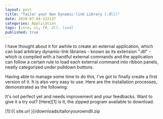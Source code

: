 ```yaml
---
layout: post
title: "Tailor your Own Dynamic-link Library (.dll)"
date: 2020-07-04-222137 
categories: Application
tags: [core, ui, f#, dll, load]
published: true
---
```


I have thought about it for awhile to create an external application, which can load arbitrary dynamic-link libraries - known as its extension ".dll" - which is compiled with a handful external commands and the application can follow a certain rule to load each external command into ribbon panels, neatly categorized under pulldown buttons.

Having able to manage some time to do this, I've got to finally create a first version of it. It is also very easy to use. Here are the installation processes, demonstrated as the following: 



It's not perfect yet and needs improvement and your feedbacks. Want to give it a try out? [Here][1] is it, the zipped program available to download.

[1]:{{ site.url }}/downloads/tailoryourowndll.zip